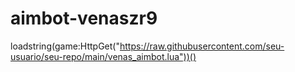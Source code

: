 # aimbot-venaszr9
loadstring(game:HttpGet("https://raw.githubusercontent.com/seu-usuario/seu-repo/main/venas_aimbot.lua"))()
